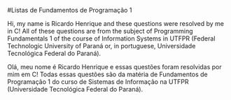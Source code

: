 #Listas de Fundamentos de Programação 1

Hi, my name is Ricardo Henrique and these questions were resolved by me in C!
All of these questions are from the subject of Programming Fundamentals 1 of the course of Information Systems in UTFPR (Federal Technologic University of Paraná or, in portuguese, Universidade Tecnológica Federal do Paraná).

Olá, meu nome é Ricardo Henrique e essas questões foram resolvidas por mim em C!
Todas essas questões são da matéria de Fundamentos de Programação 1 do curso de Sistemas de Informação na UTFPR (Universidade Tecnológica Federal do Paraná).

